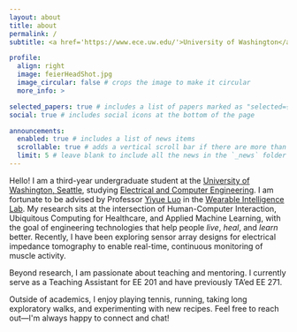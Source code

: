 ```yaml
---
layout: about
title: about
permalink: /
subtitle: <a href='https://www.ece.uw.edu/'>University of Washington</a>. feier513[at]uw[dot]edu.

profile:
  align: right
  image: feierHeadShot.jpg
  image_circular: false # crops the image to make it circular
  more_info: >

selected_papers: true # includes a list of papers marked as "selected={true}"
social: true # includes social icons at the bottom of the page

announcements:
  enabled: true # includes a list of news items
  scrollable: true # adds a vertical scroll bar if there are more than 3 news items
  limit: 5 # leave blank to include all the news in the `_news` folder
---
```


Hello! I am a third-year undergraduate student at the [University of Washington, Seattle](https://www.washington.edu/), studying [Electrical and Computer Engineering](https://www.ece.uw.edu/). I am fortunate to be advised by Professor [Yiyue Luo](https://yyueluo.com/) in the [Wearable Intelligence Lab](https://yyueluo.com/group). My research sits at the intersection of Human-Computer Interaction, Ubiquitous Computing for Healthcare, and Applied Machine Learning, with the goal of engineering technologies that help people *live*, *heal*, and *learn* better. Recently, I have been exploring sensor array designs for electrical impedance tomography to enable real-time, continuous monitoring of muscle activity.

Beyond research, I am passionate about teaching and mentoring. I currently serve as a Teaching Assistant for EE 201 and have previously TA’ed EE 271.

Outside of academics, I enjoy playing tennis, running, taking long exploratory walks, and experimenting with new recipes. Feel free to reach out—I'm always happy to connect and chat!


